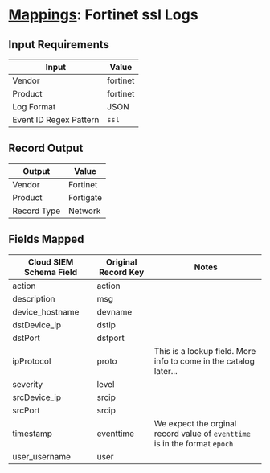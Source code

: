 # [Mappings](README.md): Fortinet ssl Logs

## Input Requirements

|Input|Value|
|-----|-----|
|Vendor|fortinet|
|Product|fortinet|
|Log Format|JSON|
|Event ID Regex Pattern|`ssl`|

## Record Output

|Output|Value|
|------|-----|
|Vendor|Fortinet|
|Product|Fortigate|
|Record Type|Network|

## Fields Mapped

|Cloud SIEM Schema Field|Original Record Key|Notes|
|-----------------------|-------------------|-----|
|action|action||
|description|msg||
|device_hostname|devname||
|dstDevice_ip|dstip||
|dstPort|dstport||
|ipProtocol|proto|This is a lookup field. More info to come in the catalog later...|
|severity|level||
|srcDevice_ip|srcip||
|srcPort|srcip||
|timestamp|eventtime|We expect the orginal record value of `eventtime` is in the format `epoch`|
|user_username|user||

